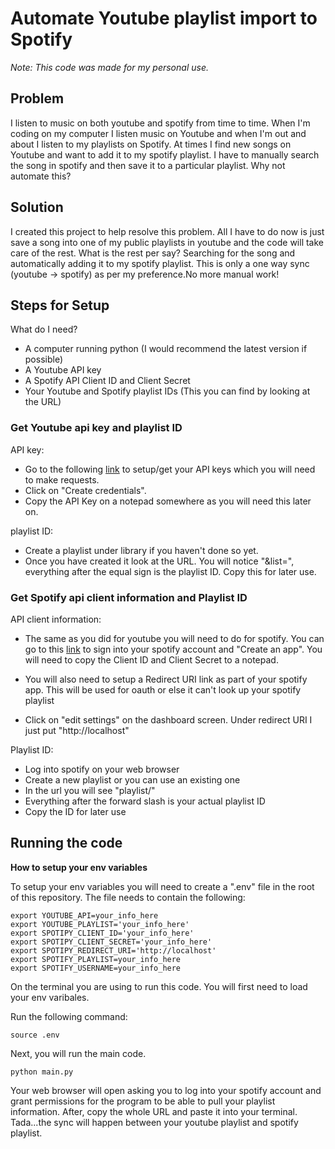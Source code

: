 # Automate Youtube playlist import to Spotify

*Note: This code was made for my personal use.*

## Problem
I listen to music on both youtube and spotify from time to time. When I'm coding on my computer I listen music on Youtube and when I'm out and about I listen to my playlists on Spotify. At times I find new songs on Youtube and want to add it to my spotify playlist. I have to manually search the song in spotify and then save it to a particular playlist. Why not automate this?

## Solution
I created this project to help resolve this problem. All I have to do now is just save a song into one of my public playlists in youtube and the code will take care of the rest. What is the rest per say? Searching for the song and automatically adding it to my spotify playlist. This is only a one way sync (youtube -> spotify) as per my preference.No more manual work!

## Steps for Setup 

What do I need?
* A computer running python (I would recommend the latest version if possible)
* A Youtube API key
* A Spotify API Client ID and Client Secret
* Your Youtube and Spotify playlist IDs (This you can find by looking at the URL)

### Get Youtube api key and playlist ID
API key:
* Go to the following [link](https://console.developers.google.com/apis/credentials?) to setup/get your API keys which you will need to make requests. 
* Click on "Create credentials". 
* Copy the API Key on a notepad somewhere as you will need this later on.

playlist ID:
* Create a playlist under library if you haven't done so yet. 
* Once you have created it look at the URL. You will notice "&list=", everything after the equal sign is the playlist ID. Copy this for later use.


### Get Spotify api client information and Playlist ID
API client information: 
* The same as you did for youtube you will need to do for spotify. You can go to this [link](https://developer.spotify.com/dashboard/login) to sign into your spotify account and "Create an app". You will need to copy the Client ID and Client Secret to a notepad.

* You will also need to setup a Redirect URI link as part of your spotify app. This will be used for oauth or else it can't look up your spotify playlist 
* Click on "edit settings" on the dashboard screen. Under redirect URI I just put "http://localhost"

Playlist ID:
* Log into spotify on your web browser
* Create a new playlist or you can use an existing one
* In the url you will see "playlist/" 
* Everything after the forward slash is your actual playlist ID
* Copy the ID for later use


## Running the code

**How to setup your env variables**

To setup your env variables you will need to create a ".env" file in the root of this repository. The file needs to contain the following:

```
export YOUTUBE_API=your_info_here
export YOUTUBE_PLAYLIST='your_info_here'
export SPOTIPY_CLIENT_ID='your_info_here'
export SPOTIPY_CLIENT_SECRET='your_info_here'
export SPOTIPY_REDIRECT_URI='http://localhost'
export SPOTIFY_PLAYLIST=your_info_here
export SPOTIFY_USERNAME=your_info_here
```

On the terminal you are using to run this code. You will first need to load your env varibales. 

Run the following command: 
```
source .env
```

Next, you will run the main code. 
```
python main.py
```

Your web browser will open asking you to log into your spotify account and grant permissions for the program to be able to pull your playlist information. After, copy the whole URL and paste it into your terminal. Tada...the sync will happen between your youtube playlist and spotify playlist.
